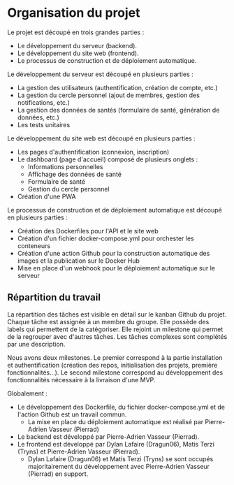 # Organisation du projet

Le projet est découpé en trois grandes parties :
- Le développement du serveur (backend).
- Le développement du site web (frontend).
- Le processus de construction et de déploiement automatique.

Le développement du serveur est découpé en plusieurs parties : 
- La gestion des utilisateurs (authentification, création de compte, etc.)
- La gestion du cercle personnel (ajout de membres, gestion des notifications, etc.)
- La gestion des données de santés (formulaire de santé, génération de données, etc.)
- Les tests unitaires

Le développement du site web est découpé en plusieurs parties :
- Les pages d'authentification (connexion, inscription)
- Le dashboard (page d'accueil) composé de plusieurs onglets : 
  - Informations personnelles
  - Affichage des données de santé
  - Formulaire de santé
  - Gestion du cercle personnel
- Création d'une PWA

Le processus de construction et de déploiement automatique est découpé en plusieurs parties :
- Création des Dockerfiles pour l'API et le site web
- Création d'un fichier docker-compose.yml pour orchester les conteneurs
- Création d'une action Github pour la construction automatique des images et la publication sur le Docker Hub
- Mise en place d'un webhook pour le déploiement automatique sur le serveur


## Répartition du travail

La répartition des tâches est visible en détail sur le kanban Github du projet. 
Chaque tâche est assignée à un membre du groupe. Elle possède des labels qui permettent de la catégoriser. Elle rejoint un milestone qui permet de la regrouper avec d'autres tâches.
Les tâches complexes sont complétés par une description. <br>

Nous avons deux milestones. Le premier correspond à la partie installation et authentification (création des repos, initialisation des projets, première fonctionnalités...). Le second milestone correspond au développement des fonctionnalités nécessaire à la livraison d'une MVP. <br>

Globalement :
- Le développement des Dockerfile, du fichier docker-compose.yml et de l'action Github est un travail commun. 
  - La mise en place du déploiement automatique est réalisé par Pierre-Adrien Vasseur (Pierrad)
- Le backend est développé par Pierre-Adrien Vasseur (Pierrad).
- Le frontend est développé par Dylan Lafaire (Dragun06), Matis Terzi (Tryns) et Pierre-Adrien Vasseur (Pierrad).
  - Dylan Lafaire (Dragun06) et Matis Terzi (Tryns) se sont occupés majoritairement du développement avec Pierre-Adrien Vasseur (Pierrad) en support.
